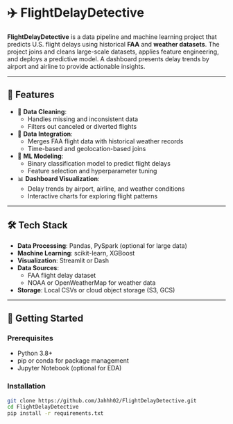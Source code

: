 # ✈️ FlightDelayDetective

**FlightDelayDetective** is a data pipeline and machine learning project that predicts U.S. flight delays using historical **FAA** and **weather datasets**. The project joins and cleans large-scale datasets, applies feature engineering, and deploys a predictive model. A dashboard presents delay trends by airport and airline to provide actionable insights.

---

## 📌 Features

- 🧹 **Data Cleaning**:
  - Handles missing and inconsistent data
  - Filters out canceled or diverted flights
- 🔗 **Data Integration**:
  - Merges FAA flight data with historical weather records
  - Time-based and geolocation-based joins
- 🧠 **ML Modeling**:
  - Binary classification model to predict flight delays
  - Feature selection and hyperparameter tuning
- 📊 **Dashboard Visualization**:
  - Delay trends by airport, airline, and weather conditions
  - Interactive charts for exploring flight patterns

---

## 🛠️ Tech Stack

- **Data Processing**: Pandas, PySpark (optional for large data)
- **Machine Learning**: scikit-learn, XGBoost
- **Visualization**: Streamlit or Dash
- **Data Sources**:
  - FAA flight delay dataset
  - NOAA or OpenWeatherMap for weather data
- **Storage**: Local CSVs or cloud object storage (S3, GCS)

---

## 🚀 Getting Started

### Prerequisites

- Python 3.8+
- pip or conda for package management
- Jupyter Notebook (optional for EDA)

### Installation

```bash
git clone https://github.com/Jahhh02/FlightDelayDetective.git
cd FlightDelayDetective
pip install -r requirements.txt
